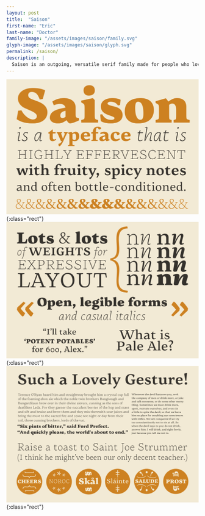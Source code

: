 ```yaml
---
layout: post
title:  "Saison"
first-name: "Eric"
last-name: "Doctor"
family-image: "/assets/images/saison/family.svg"
glyph-image: "/assets/images/saison/glyph.svg"
permalink: /saison/
description: |
  Saison is an outgoing, versatile serif family made for people who love designing with type. It features open forms for legibility, a broad range of styles for expressive layout, and a casual italic.
---
```


![01](/assets/images/saison/01.jpg){:class="rect"}
![02](/assets/images/saison/02.jpg){:class="rect"}
![03](/assets/images/saison/03.jpg){:class="rect"}
